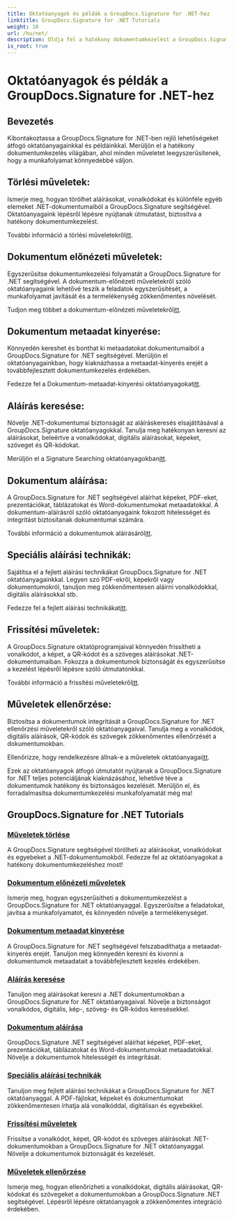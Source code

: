 ```yaml
---
title: Oktatóanyagok és példák a GroupDocs.Signature for .NET-hez
linktitle: GroupDocs.Signature for .NET Tutorials
weight: 10
url: /hu/net/
description: Oldja fel a hatékony dokumentumkezelést a GroupDocs.Signature for .NET oktatóanyaggal. A dokumentumok zökkenőmentes törlése, előnézete, metaadatok kibontása, aláírása, frissítése és ellenőrzése.
is_root: true
---
```


# Oktatóanyagok és példák a GroupDocs.Signature for .NET-hez

## Bevezetés

Kibontakoztassa a GroupDocs.Signature for .NET-ben rejlő lehetőségeket átfogó oktatóanyagainkkal és példáinkkal. Merüljön el a hatékony dokumentumkezelés világában, ahol minden műveletet leegyszerűsítenek, hogy a munkafolyamat könnyedebbé váljon.

## Törlési műveletek:
Ismerje meg, hogyan törölhet aláírásokat, vonalkódokat és különféle egyéb elemeket .NET-dokumentumaiból a GroupDocs.Signature segítségével. Oktatóanyagaink lépésről lépésre nyújtanak útmutatást, biztosítva a hatékony dokumentumkezelést.

 További információ a törlési műveletekről[itt](./delete-operations/).

## Dokumentum előnézeti műveletek:
Egyszerűsítse dokumentumkezelési folyamatát a GroupDocs.Signature for .NET segítségével. A dokumentum-előnézeti műveletekről szóló oktatóanyagaink lehetővé teszik a feladatok egyszerűsítését, a munkafolyamat javítását és a termelékenység zökkenőmentes növelését.

 Tudjon meg többet a dokumentum-előnézeti műveletekről[itt](./document-preview-operations/).

## Dokumentum metaadat kinyerése:
Könnyedén kereshet és bonthat ki metaadatokat dokumentumaiból a GroupDocs.Signature for .NET segítségével. Merüljön el oktatóanyagainkban, hogy kiaknázhassa a metaadat-kinyerés erejét a továbbfejlesztett dokumentumkezelés érdekében.

 Fedezze fel a Dokumentum-metaadat-kinyerési oktatóanyagokat[itt](./document-metadata-extraction/).

## Aláírás keresése:
Növelje .NET-dokumentumai biztonságát az aláíráskeresés elsajátításával a GroupDocs.Signature oktatóanyagokkal. Tanulja meg hatékonyan keresni az aláírásokat, beleértve a vonalkódokat, digitális aláírásokat, képeket, szöveget és QR-kódokat.

 Merüljön el a Signature Searching oktatóanyagokban[itt](./signature-searching/).

## Dokumentum aláírása:
A GroupDocs.Signature for .NET segítségével aláírhat képeket, PDF-eket, prezentációkat, táblázatokat és Word-dokumentumokat metaadatokkal. A dokumentum-aláírásról szóló oktatóanyagaink fokozott hitelességet és integritást biztosítanak dokumentumai számára.

 További információ a dokumentumok aláírásáról[itt](./document-signing/).

## Speciális aláírási technikák:
Sajátítsa el a fejlett aláírási technikákat GroupDocs.Signature for .NET oktatóanyagainkkal. Legyen szó PDF-ekről, képekről vagy dokumentumokról, tanuljon meg zökkenőmentesen aláírni vonalkódokkal, digitális aláírásokkal stb.

 Fedezze fel a fejlett aláírási technikákat[itt](./advanced-signature-techniques/).

## Frissítési műveletek:
A GroupDocs.Signature oktatóprogramjaival könnyedén frissítheti a vonalkódot, a képet, a QR-kódot és a szöveges aláírásokat .NET-dokumentumaiban. Fokozza a dokumentumok biztonságát és egyszerűsítse a kezelést lépésről lépésre szóló útmutatónkkal.

 További információ a frissítési műveletekről[itt](./update-operations/).

## Műveletek ellenőrzése:
Biztosítsa a dokumentumok integritását a GroupDocs.Signature for .NET ellenőrzési műveletekről szóló oktatóanyagaival. Tanulja meg a vonalkódok, digitális aláírások, QR-kódok és szövegek zökkenőmentes ellenőrzését a dokumentumokban.

 Ellenőrizze, hogy rendelkezésre állnak-e a műveletek oktatóanyagai[itt](./verify-operations/). 

Ezek az oktatóanyagok átfogó útmutatót nyújtanak a GroupDocs.Signature for .NET teljes potenciáljának kiaknázásához, lehetővé téve a dokumentumok hatékony és biztonságos kezelését. Merüljön el, és forradalmasítsa dokumentumkezelési munkafolyamatát még ma!
## GroupDocs.Signature for .NET Tutorials 
### [Műveletek törlése](./delete-operations/)
A GroupDocs.Signature segítségével törölheti az aláírásokat, vonalkódokat és egyebeket a .NET-dokumentumokból. Fedezze fel az oktatóanyagokat a hatékony dokumentumkezeléshez most!
### [Dokumentum előnézeti műveletek](./document-preview-operations/)
Ismerje meg, hogyan egyszerűsítheti a dokumentumkezelést a GroupDocs.Signature for .NET oktatóanyaggal. Egyszerűsítse a feladatokat, javítsa a munkafolyamatot, és könnyedén növelje a termelékenységet.
### [Dokumentum metaadat kinyerése](./document-metadata-extraction/)
A GroupDocs.Signature for .NET segítségével felszabadíthatja a metaadat-kinyerés erejét. Tanuljon meg könnyedén keresni és kivonni a dokumentumok metaadatait a továbbfejlesztett kezelés érdekében.
### [Aláírás keresése](./signature-searching/)
Tanuljon meg aláírásokat keresni a .NET dokumentumokban a GroupDocs.Signature for .NET oktatóanyagaival. Növelje a biztonságot vonalkódos, digitális, kép-, szöveg- és QR-kódos keresésekkel.
### [Dokumentum aláírása](./document-signing/)
GroupDocs.Signature .NET segítségével aláírhat képeket, PDF-eket, prezentációkat, táblázatokat és Word-dokumentumokat metaadatokkal. Növelje a dokumentumok hitelességét és integritását.
### [Speciális aláírási technikák](./advanced-signature-techniques/)
Tanuljon meg fejlett aláírási technikákat a GroupDocs.Signature for .NET oktatóanyaggal. A PDF-fájlokat, képeket és dokumentumokat zökkenőmentesen írhatja alá vonalkóddal, digitálisan és egyebekkel.
### [Frissítési műveletek](./update-operations/)
Frissítse a vonalkódot, képet, QR-kódot és szöveges aláírásokat .NET-dokumentumokban a GroupDocs.Signature for .NET oktatóanyaggal. Növelje a dokumentumok biztonságát és kezelését.
### [Műveletek ellenőrzése](./verify-operations/)
Ismerje meg, hogyan ellenőrizheti a vonalkódokat, digitális aláírásokat, QR-kódokat és szövegeket a dokumentumokban a GroupDocs.Signature .NET segítségével. Lépésről lépésre oktatóanyagok a zökkenőmentes integráció érdekében.